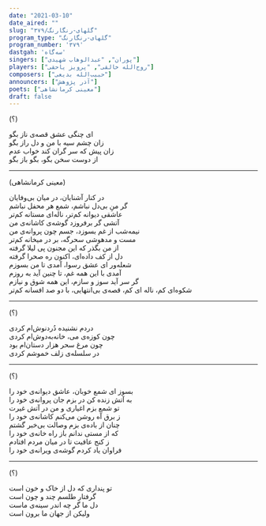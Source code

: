 ```yaml
---
date: "2021-03-10"
date_aired: ""
slug: "گلهای-رنگارنگ/۳۷۹"
program_type: "گلهای-رنگارنگ"
program_number: '۳۷۹'
dastgah: 'سه‌گاه'
singers: ["پوران", "عبدالوهاب شهیدی"]
players: ["روح‌الله خالقی", "پرویز یاحقی"]
composers: ["حبیب‌الله بدیعی"]
announcers: ["آذر پژوهش"]
poets: ["معینی کرمانشاهی"]
draft: false
---
```


(؟)  

ای چنگی عشق قصه‌ی ناز بگو  
زان چشم سیه با من و دل راز بگو  
زان پیش که سر گران کند خواب عدم  
از دوست سخن بگو، بگو باز بگو  

---  

(معینی کرمانشاهی)  

در کنار آشنایان، در میان بی‌وفایان  
گر منِ بی‌دل نباشم، شمع هر محفل نباشم  
عاشقی دیوانه کم‌تر، ناله‌ای مستانه کم‌تر  
آتشی گر برفروزد گوشه‌ی کاشانه‌ی من  
نیمه‌شب از غم بسوزد، جسم چون پروانه‌ی من  
مست و مدهوشی سحرگه، بر در میخانه کم‌تر  
از من بگذر که این مجنون پی لیلا گرفته  
دل از کف داده‌ای، اکنون ره صحرا گرفته  
شعله‌ور ای عشق رسوا، آمدی تا من بسوزم  
آمدی با این همه غم، تا چنین آید به روزم  
گر سر آید سوز و سازم، این همه شوق و نیازم  
شکوه‌ای کم، ناله ای کم، قصه‌ی بی‌انتهایی، با دو صد افسانه کم‌تر  

---  

(؟)  

دردم نشنیده دُردنوش‌ام کردی  
چون کوزه‌ی می، خانه‌به‌دوش‌ام کردی  
چون مرغ سحر هزار دستان‌ام بود  
در سلسله‌ی زلف خموشم کردی  

---  

(؟)  

بسوز ای شمع خوبان، عاشق دیوانه‌ی خود را  
به آتش زنده کن در بزم جان پروانه‌ی خود را  
تو شمع بزم اغیاری و من در آتش غیرت  
ز برق آه روشن می‌کنم کاشانه‌ی خود را  
چنان از باده‌ی بزم وصالت بی‌خبر گشتم  
که از مستی ندانم باز راه خانه‌ی خود را  
ز کنج عافیت تا در میان مردم افتادم  
فراوان یاد کردم گوشه‌ی ویرانه‌ی خود را  

---  
(؟)  

تو پنداری که دل از خاک و خون است  
گرفتار طلسم چند و چون است  
دل ما گر چه اندر سینه‌ی ماست  
ولیكن از جهان ما برون است  

